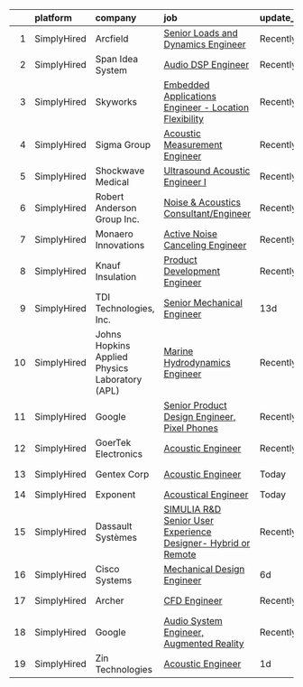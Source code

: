 

|    | platform    | company                                        | job                                                                                                                                                                         | update_time   | location          |
|---:|:------------|:-----------------------------------------------|:----------------------------------------------------------------------------------------------------------------------------------------------------------------------------|:--------------|:------------------|
|  1 | SimplyHired | Arcfield                                       | [Senior Loads and Dynamics Engineer](https://www.simplyhired.com/job/ewmZjjE-VCt0grOFR0kFzm53GYDycXWhuhcTpAoa1ZYuSER0-kXQRg?q=acoustic+engineer)                            | Recently      | Brookpark, OH     |
|  2 | SimplyHired | Span Idea System                               | [Audio DSP Engineer](https://www.simplyhired.com/job/bmfy3cfWUTLm6K79PEakG0oILE7x-d_QxB63zk3wXUyZFK1GRpVwDA?q=acoustic+engineer)                                            | Recently      | Santa Clara, CA   |
|  3 | SimplyHired | Skyworks                                       | [Embedded Applications Engineer - Location Flexibility](https://www.simplyhired.com/job/ZGlJGgEgywlKI9KZFnMzrsJKBwbi8vIqGipIJMflK1he7lo7hOi6Tg?q=acoustic+engineer)         | Recently      | Beaverton, OR     |
|  4 | SimplyHired | Sigma Group                                    | [Acoustic Measurement Engineer](https://www.simplyhired.com/job/y6-C3H6gNN68nKHNPwCJAHft9hb1Z4OrlDuAWPYKuFhHcHXrhw9Gmw?q=acoustic+engineer)                                 | Recently      | San Jose, CA      |
|  5 | SimplyHired | Shockwave Medical                              | [Ultrasound Acoustic Engineer I](https://www.simplyhired.com/job/LbUuzNbuzR3qaB4s5eq46ZGJE6pWw6e_Bw3KpFFtArtuV9_MMJqe-g?q=acoustic+engineer)                                | Recently      | Santa Clara, CA   |
|  6 | SimplyHired | Robert Anderson Group Inc.                     | [Noise & Acoustics Consultant/Engineer](https://www.simplyhired.com/job/3RQyZ2epzGM_J7msygI1rKSrCCt5vftupBGmy5O7vl85YaWUn7J1Hw?q=acoustic+engineer)                         | Recently      | Dearborn, MI      |
|  7 | SimplyHired | Monaero Innovations                            | [Active Noise Canceling Engineer](https://www.simplyhired.com/job/RWREWqwKgO1bdZpEW18kQGxGX4DG8CWNQl5m5g467fdpdvJl0kjgHQ?q=acoustic+engineer)                               | Recently      | Santa Maria, CA   |
|  8 | SimplyHired | Knauf Insulation                               | [Product Development Engineer](https://www.simplyhired.com/job/iScZ4AdYZ8lYoHGtGa-5r7do-VmnP1WHcSCuhfZ92-gJI3Fy-65wrQ?q=acoustic+engineer)                                  | Recently      | Shelbyville, IN   |
|  9 | SimplyHired | TDI Technologies, Inc.                         | [Senior Mechanical Engineer](https://www.simplyhired.com/job/5dPwf1bJWeAbMgXYhOpHXmoyZfxXn3KzyrJSqcLJg7li9d4nnIb1-A?q=acoustic+engineer)                                    | 13d           | Philadelphia, PA  |
| 10 | SimplyHired | Johns Hopkins Applied Physics Laboratory (APL) | [Marine Hydrodynamics Engineer](https://www.simplyhired.com/job/vhCHZh4xcVLyQlldKwlfn1H-oxxsv_IolnzmOsDbXeDQRE0GZjRkVw?q=acoustic+engineer)                                 | Recently      | Laurel, MD        |
| 11 | SimplyHired | Google                                         | [Senior Product Design Engineer, Pixel Phones](https://www.simplyhired.com/job/e0H6SUvhoa2Kgg4mC8f0pxyFoixcUYT86AffeC0C9RCnwLsTsYpgmQ?q=acoustic+engineer)                  | Recently      | Mountain View, CA |
| 12 | SimplyHired | GoerTek Electronics                            | [Acoustic Engineer](https://www.simplyhired.com/job/6PCRn1TvdVHUtgaBVR0h94emv2uxOzR_4uSK_IuRvsCPjwVVty_QTg?q=acoustic+engineer)                                             | Recently      | Santa Clara, CA   |
| 13 | SimplyHired | Gentex Corp                                    | [Acoustic Engineer](https://www.simplyhired.com/job/j5Ak8S1K6WZGXrP4IRGL7889qD-jH7vUeLlC53QnejWmv_Q5Q9KuBg?q=acoustic+engineer)                                             | Today         | Manchester, NH    |
| 14 | SimplyHired | Exponent                                       | [Acoustical Engineer](https://www.simplyhired.com/job/-bz03iIdhGacgI1E2O84n_C8NKT2FtiVVubxdUf_hvdJIudtJ3R59Q?q=acoustic+engineer)                                           | Today         | Denver, CO        |
| 15 | SimplyHired | Dassault Systèmes                              | [SIMULIA R&D Senior User Experience Designer- Hybrid or Remote](https://www.simplyhired.com/job/KbPxIIBvr5yUZT46VkvaAvUqLDdTWEnCDl3G-4l1lgUX3Nmlf7feXA?q=acoustic+engineer) | Recently      | Johnston, RI      |
| 16 | SimplyHired | Cisco Systems                                  | [Mechanical Design Engineer](https://www.simplyhired.com/job/Ui2ytv223PXFR9AyIsIkl1uB6yZUM-MkF1dRAhyu7xbvE5LGRctxkg?q=acoustic+engineer)                                    | 6d            | San Jose, CA      |
| 17 | SimplyHired | Archer                                         | [CFD Engineer](https://www.simplyhired.com/job/dr7MekdYT7ABw80Ve_0xitFp-SqHgj6yo8LNOnhbdJ2POjU92lscRg?q=acoustic+engineer)                                                  | Recently      | San Jose, CA      |
| 18 | SimplyHired | Google                                         | [Audio System Engineer, Augmented Reality](https://www.simplyhired.com/job/T7lI3p3V7FfDlwqwcKxMtgqs7PpIwd1ww2vqX56UFDJMnw8f8KNtDw?q=acoustic+engineer)                      | Recently      | Mountain View, CA |
| 19 | SimplyHired | Zin Technologies                               | [Acoustic Engineer](https://www.simplyhired.com/job/STrP6oXmTnK5tiFuXr6wObCekaH9Gsjqv2h--hBqm5OJ-6JmMRDZzg?q=acoustic+engineer)                                             | 1d            | Remote            |